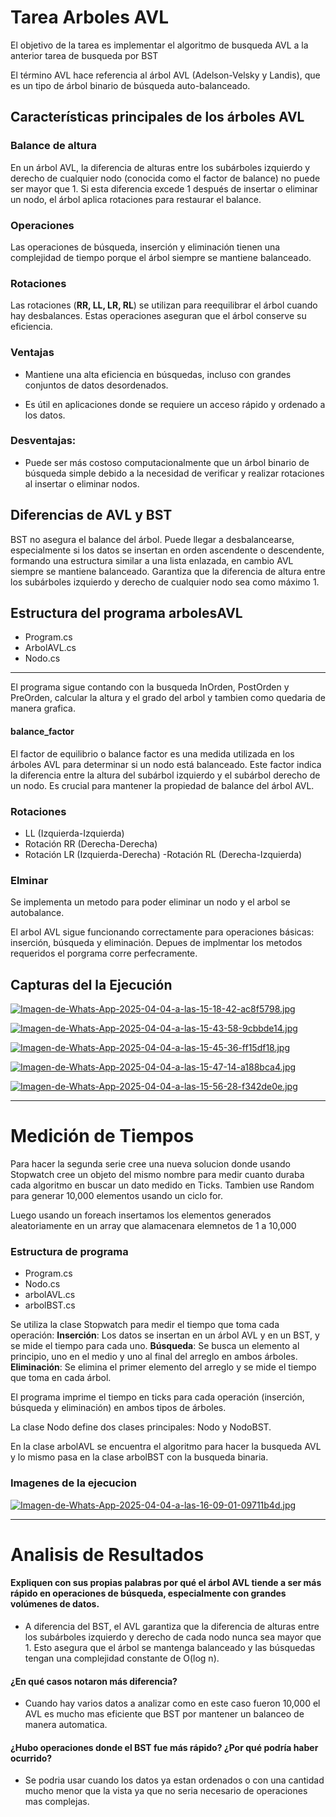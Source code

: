 # Tarea Arboles AVL

<p>
El objetivo de la tarea es implementar el algoritmo de busqueda AVL a la anterior tarea de busqueda por BST

El término AVL hace referencia al árbol AVL (Adelson-Velsky y Landis), que es un tipo de árbol binario de búsqueda auto-balanceado.
</p>

## Características principales de los árboles AVL

### Balance de altura

En un árbol AVL, la diferencia de alturas entre los subárboles izquierdo y derecho de cualquier nodo (conocida como el factor de balance) no puede ser mayor que 1. Si esta diferencia excede 1 después de insertar o eliminar un nodo, el árbol aplica rotaciones para restaurar el balance.

### Operaciones

Las operaciones de búsqueda, inserción y eliminación tienen una complejidad de tiempo porque el árbol siempre se mantiene balanceado.

### Rotaciones

Las rotaciones (**RR, LL, LR, RL**) se utilizan para reequilibrar el árbol cuando hay desbalances. Estas operaciones aseguran que el árbol conserve su eficiencia.

### Ventajas
- Mantiene una alta eficiencia en búsquedas, incluso con grandes conjuntos de datos desordenados.

- Es útil en aplicaciones donde se requiere un acceso rápido y ordenado a los datos.

### Desventajas:
- Puede ser más costoso computacionalmente que un árbol binario de búsqueda simple debido a la necesidad de verificar y realizar rotaciones al insertar o eliminar nodos.

## Diferencias de AVL y BST
BST no asegura el balance del árbol. Puede llegar a desbalancearse, especialmente si los datos se insertan en orden ascendente o descendente, formando una estructura similar a una lista enlazada, en cambio AVL siempre se mantiene balanceado. Garantiza que la diferencia de altura entre los subárboles izquierdo y derecho de cualquier nodo sea como máximo 1.

## Estructura del programa arbolesAVL
- Program.cs
- ArbolAVL.cs
- Nodo.cs


------------

El programa sigue contando con la busqueda InOrden, PostOrden y PreOrden, calcular la altura y el grado del arbol y tambien como quedaria de manera grafica.

#### balance_factor
El factor de equilibrio o balance factor es una medida utilizada en los árboles AVL para determinar si un nodo está balanceado. Este factor indica la diferencia entre la altura del subárbol izquierdo y el subárbol derecho de un nodo. Es crucial para mantener la propiedad de balance del árbol AVL.

### Rotaciones
- LL (Izquierda-Izquierda)
- Rotación RR (Derecha-Derecha)
- Rotación LR (Izquierda-Derecha)
-Rotación RL (Derecha-Izquierda)

### Elminar
Se implementa un metodo para poder eliminar un nodo y el arbol se autobalance.

El arbol AVL sigue funcionando correctamente para operaciones básicas: inserción, búsqueda y eliminación. Depues de implmentar los metodos requeridos el porgrama corre perfecramente.

## Capturas del la Ejecución
[![Imagen-de-Whats-App-2025-04-04-a-las-15-18-42-ac8f5798.jpg](https://i.postimg.cc/PxJ0WgM1/Imagen-de-Whats-App-2025-04-04-a-las-15-18-42-ac8f5798.jpg)](https://postimg.cc/ygqfBrtN)

[![Imagen-de-Whats-App-2025-04-04-a-las-15-43-58-9cbbde14.jpg](https://i.postimg.cc/6Qt8p0fk/Imagen-de-Whats-App-2025-04-04-a-las-15-43-58-9cbbde14.jpg)](https://postimg.cc/RWpSPw8d)

[![Imagen-de-Whats-App-2025-04-04-a-las-15-45-36-ff15df18.jpg](https://i.postimg.cc/bvyvhvz8/Imagen-de-Whats-App-2025-04-04-a-las-15-45-36-ff15df18.jpg)](https://postimg.cc/4Y0Gvs7F)

[![Imagen-de-Whats-App-2025-04-04-a-las-15-47-14-a188bca4.jpg](https://i.postimg.cc/Y0Wr3GxN/Imagen-de-Whats-App-2025-04-04-a-las-15-47-14-a188bca4.jpg)](https://postimg.cc/CnwpMKXd)

[![Imagen-de-Whats-App-2025-04-04-a-las-15-56-28-f342de0e.jpg](https://i.postimg.cc/fTMWXL9d/Imagen-de-Whats-App-2025-04-04-a-las-15-56-28-f342de0e.jpg)](https://postimg.cc/s10RC3Kf)

------------

# Medición de Tiempos
Para hacer la segunda serie cree una nueva solucion donde usando Stopwatch cree un objeto del mismo nombre para medir cuanto duraba cada algoritmo en buscar un dato medido en Ticks. Tambien use Random para generar 10,000 elementos usando un ciclo for.

Luego usando un foreach insertamos los elementos generados aleatoriamente en un array que alamacenara elemnetos de 1 a 10,000

### Estructura de programa
- Program.cs
- Nodo.cs
- arbolAVL.cs
- arbolBST.cs

Se utiliza la clase Stopwatch para medir el tiempo que toma cada operación:
**Inserción**: Los datos se insertan en un árbol AVL y en un BST, y se mide el tiempo para cada uno.
**Búsqueda**: Se busca un elemento al principio, uno en el medio y uno al final del arreglo en ambos árboles.
**Eliminación**: Se elimina el primer elemento del arreglo y se mide el tiempo que toma en cada árbol.

El programa imprime el tiempo en ticks para cada operación (inserción, búsqueda y eliminación) en ambos tipos de árboles.

La clase Nodo define dos clases principales: Nodo y NodoBST.

En la clase arbolAVL se encuentra el algoritmo para hacer la busqueda AVL y lo mismo pasa en la clase arbolBST con la busqueda binaria.

### Imagenes de la ejecucion
[![Imagen-de-Whats-App-2025-04-04-a-las-16-09-01-09711b4d.jpg](https://i.postimg.cc/nLrsZVJy/Imagen-de-Whats-App-2025-04-04-a-las-16-09-01-09711b4d.jpg)](https://postimg.cc/WDRpwvt8)


------------

# Analisis de Resultados
#### Expliquen con sus propias palabras por qué el árbol AVL tiende a ser más rápido en operaciones de búsqueda, especialmente con grandes volúmenes de datos.

- A diferencia del BST, el AVL garantiza que la diferencia de alturas entre los subárboles izquierdo y derecho de cada nodo nunca sea mayor que 1. Esto asegura que el árbol se mantenga balanceado y las búsquedas tengan una complejidad constante de O(log n).

#### ¿En qué casos notaron más diferencia?
- Cuando hay varios datos a analizar como en este caso fueron 10,000 el AVL es mucho mas eficiente que BST por mantener un balanceo de manera automatica.

####  ¿Hubo operaciones donde el BST fue más rápido? ¿Por qué podría haber ocurrido?
- Se podria usar cuando los datos ya estan ordenados o con una cantidad mucho menor que la vista ya que no seria necesario de operaciones mas complejas.
